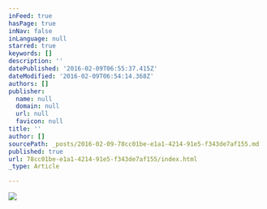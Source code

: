 ```yaml
---
inFeed: true
hasPage: true
inNav: false
inLanguage: null
starred: true
keywords: []
description: ''
datePublished: '2016-02-09T06:55:37.415Z'
dateModified: '2016-02-09T06:54:14.368Z'
authors: []
publisher:
  name: null
  domain: null
  url: null
  favicon: null
title: ''
author: []
sourcePath: _posts/2016-02-09-78cc01be-e1a1-4214-91e5-f343de7af155.md
published: true
url: 78cc01be-e1a1-4214-91e5-f343de7af155/index.html
_type: Article

---
```

![](https://the-grid-user-content.s3-us-west-2.amazonaws.com/03c1e8a8-7d09-4d68-ac5c-219e4a255414.jpg)